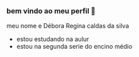 ###  bem vindo ao meu perfil 💙

meu nome e Débora Regina caldas da silva
- estou estudando na aulur
- estou na segunda serie do encino médio
